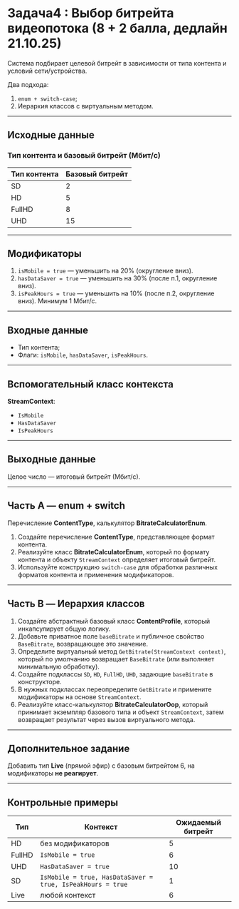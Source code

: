 # Задача4 : Выбор битрейта видеопотока (8 + 2 балла, дедлайн 21.10.25)

Система подбирает целевой битрейт в зависимости от типа контента и условий сети/устройства.

Два подхода:
1. `enum + switch-case`;
2. Иерархия классов с виртуальным методом.

---

## Исходные данные
### Тип контента и базовый битрейт (Мбит/с)
| Тип контента | Базовый битрейт |
|--------------|------------------|
| SD | 2 |
| HD | 5 |
| FullHD | 8 |
| UHD | 15 |

---

## Модификаторы
1. `isMobile = true` — уменьшить на 20% (округление вниз).
2. `hasDataSaver = true` — уменьшить на 30% (после п.1, округление вниз).
3. `isPeakHours = true` — уменьшить на 10% (после п.2, округление вниз).
Минимум 1 Мбит/с.

---

## Входные данные
- Тип контента;
- Флаги: `isMobile`, `hasDataSaver`, `isPeakHours`.

---

## Вспомогательный класс контекста
**StreamContext**:
- `IsMobile`
- `HasDataSaver`
- `IsPeakHours`

---

## Выходные данные
Целое число — итоговый битрейт (Мбит/с).

---

## Часть A — enum + switch
Перечисление **ContentType**, калькулятор **BitrateCalculatorEnum**.

1. Создайте перечисление **ContentType**, представляющее формат контента.
2. Реализуйте класс **BitrateCalculatorEnum**, который по формату контента и объекту `StreamContext` определяет итоговый битрейт.
3. Используйте конструкцию `switch-case` для обработки различных форматов контента и применения модификаторов.

---

## Часть B — Иерархия классов

1. Создайте абстрактный базовый класс **ContentProfile**, который инкапсулирует общую логику.
2. Добавьте приватное поле `baseBitrate` и публичное свойство `BaseBitrate`, возвращающее это значение.
3. Определите виртуальный метод `GetBitrate(StreamContext context)`, который по умолчанию возвращает `BaseBitrate` (или выполняет минимальную обработку).
4. Создайте подклассы `SD`, `HD`, `FullHD`, `UHD`, задающие `baseBitrate` в конструкторе.
5. В нужных подклассах переопределите `GetBitrate` и примените модификаторы на основе `StreamContext`.
6. Реализуйте класс-калькулятор **BitrateCalculatorOop**, который принимает экземпляр базового типа и объект `StreamContext`, затем возвращает результат через вызов виртуального метода.

---

## Дополнительное задание
Добавить тип **Live** (прямой эфир) с базовым битрейтом 6, на модификаторы **не реагирует**.

---

## Контрольные примеры
| Тип | Контекст | Ожидаемый битрейт |
|-----|----------|-------------------|
| HD | без модификаторов | 5 |
| FullHD | `IsMobile = true` | 6 |
| UHD | `HasDataSaver = true` | 10 |
| SD | `IsMobile = true, HasDataSaver = true, IsPeakHours = true` | 1 |
| Live | любой контекст | 6 |
